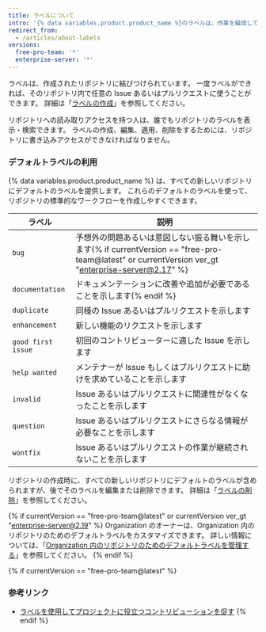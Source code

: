 ```yaml
---
title: ラベルについて
intro: '{% data variables.product.product_name %}のラベルは、作業を編成して優先順位付けするための役に立ちます。 ラベルは、Issueやプルリクエストに適用して、優先度、分類、あるいはその他の有益な情報を示すことができます。'
redirect_from:
  - /articles/about-labels
versions:
  free-pro-team: '*'
  enterprise-server: '*'
---
```


ラベルは、作成されたリポジトリに結びつけられています。 一度ラベルができれば、そのリポジトリ内で任意の Issue あるいはプルリクエストに使うことができます。 詳細は「[ラベルの作成](/articles/creating-a-label/)」を参照してください。

リポジトリへの読み取りアクセスを持つ人は、誰でもリポジトリのラベルを表示・検索できます。 ラベルの作成、編集、適用、削除をするためには、リポジトリに書き込みアクセスができなければなりません。

### デフォルトラベルの利用

{% data variables.product.product_name %} は、すべての新しいリポジトリにデフォルトのラベルを提供します。 これらのデフォルトのラベルを使って、リポジトリの標準的なワークフローを作成しやすくできます。

| ラベル                | 説明                                                                                      |
| ------------------ | --------------------------------------------------------------------------------------- |
| `bug`              | 予想外の問題あるいは意図しない振る舞いを示します{% if currentVersion == "free-pro-team@latest" or currentVersion ver_gt "enterprise-server@2.17" %}
| `documentation`    | ドキュメンテーションに改善や追加が必要であることを示します{% endif %}
| `duplicate`        | 同様の Issue あるいはプルリクエストを示します                                                              |
| `enhancement`      | 新しい機能のリクエストを示します                                                                        |
| `good first issue` | 初回のコントリビューターに適した Issue を示します                                                            |
| `help wanted`      | メンテナーが Issue もしくはプルリクエストに助けを求めていることを示します                                                |
| `invalid`          | Issue あるいはプルリクエストに関連性がなくなったことを示します                                                      |
| `question`         | Issue あるいはプルリクエストにさらなる情報が必要なことを示します                                                     |
| `wontfix`          | Issue あるいはプルリクエストの作業が継続されないことを示します                                                      |

リポジトリの作成時に、すべての新しいリポジトリにデフォルトのラベルが含められますが、後でそのラベルを編集または削除できます。 詳細は「[ラベルの削除](/articles/deleting-a-label/)」を参照してください。

{% if currentVersion == "free-pro-team@latest" or currentVersion ver_gt "enterprise-server@2.19" %}
Organization のオーナーは、Organization 内のリポジトリのためのデフォルトラベルをカスタマイズできます。 詳しい情報については、「[Organization 内のリポジトリのためのデフォルトラベルを管理する](/articles/managing-default-labels-for-repositories-in-your-organization)」を参照してください。
{% endif %}

{% if currentVersion == "free-pro-team@latest" %}
### 参考リンク

- [ラベルを使用してプロジェクトに役立つコントリビューションを促す](/github/building-a-strong-community/encouraging-helpful-contributions-to-your-project-with-labels)
{% endif %}
